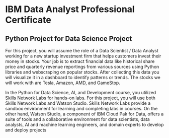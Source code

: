 # IBM Data Analyst Professional Certificate

## Python Project for Data Science Project


For this project, you will assume the role of a Data Scientist / Data Analyst working for a new startup investment firm that helps customers invest their money in stocks. Your job is to extract financial data like historical share price and quarterly revenue reportings from various sources using Python libraries and webscraping on popular stocks. After collecting this data you will visualize it in a dashboard to identify patterns or trends. The stocks we will work with are Tesla, Amazon, AMD, and GameStop.

In the Python for Data Science, AI, and Development course, you utilized Skills Network Labs for hands-on labs. For this project, you will use both Skills Network Labs and Watson Studio. Skills Network Labs provide a sandbox environment for learning and completing labs in courses. On the other hand, Watson Studio, a component of IBM Cloud Pak for Data, offers a suite of tools and a collaborative environment for data scientists, data analysts, AI and machine learning engineers, and domain experts to develop and deploy projects
